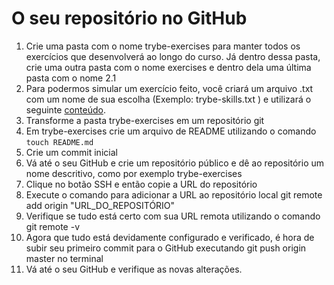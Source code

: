 # O seu repositório no GitHub

1. Crie uma pasta com o nome trybe-exercises para manter todos os exercícios que desenvolverá ao longo do curso. Já dentro dessa pasta, crie uma outra pasta com o nome exercises e dentro dela uma última pasta com o nome 2.1
2. Para podermos simular um exercício feito, você criará um arquivo .txt com um nome de sua escolha (Exemplo: trybe-skills.txt ) e utilizará o seguinte <a href="trybe-skills.txt">conteúdo</a>.
3. Transforme a pasta trybe-exercises em um repositório git
4. Em trybe-exercises crie um arquivo de README utilizando o comando `touch README.md`
5. Crie um commit inicial
6. Vá até o seu GitHub e crie um repositório público e dê ao repositório um nome descritivo, como por exemplo trybe-exercises
7. Clique no botão SSH e então copie a URL do repositório
8. Execute o comando para adicionar a URL ao repositório local git remote add origin "URL_DO_REPOSITÓRIO"
9. Verifique se tudo está certo com sua URL remota utilizando o comando git remote -v 
10. Agora que tudo está devidamente configurado e verificado, é hora de subir seu primeiro commit para o GitHub executando git push origin master no terminal
11. Vá até o seu GitHub e verifique as novas alterações.
